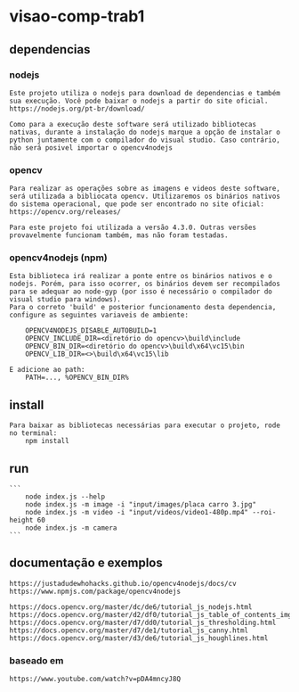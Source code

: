 # visao-comp-trab1

## dependencias

### nodejs
    Este projeto utiliza o nodejs para download de dependencias e também sua execução. Você pode baixar o nodejs a partir do site oficial.
    https://nodejs.org/pt-br/download/

    Como para a execução deste software será utilizado bibliotecas nativas, durante a instalação do nodejs marque a opção de instalar o python juntamente com o compilador do visual studio. Caso contrário, não será posivel importar o opencv4nodejs

### opencv
    Para realizar as operações sobre as imagens e videos deste software, será utilizada a bibliocata opencv. Utilizaremos os binários nativos do sistema operacional, que pode ser encontrado no site oficial:
    https://opencv.org/releases/

    Para este projeto foi utilizada a versão 4.3.0. Outras versões provavelmente funcionam também, mas não foram testadas.

### opencv4nodejs (npm)    
    Esta biblioteca irá realizar a ponte entre os binários nativos e o nodejs. Porém, para isso ocorrer, os binários devem ser recompilados para se adequar ao node-gyp (por isso é necessário o compilador do visual studio para windows).
    Para o correto 'build' e posterior funcionamento desta dependencia, configure as seguintes variaveis de ambiente:

        OPENCV4NODEJS_DISABLE_AUTOBUILD=1
        OPENCV_INCLUDE_DIR=<diretório do opencv>\build\include
        OPENCV_BIN_DIR=<diretório do opencv>\build\x64\vc15\bin
        OPENCV_LIB_DIR=<>\build\x64\vc15\lib

    E adicione ao path:
        PATH=..., %OPENCV_BIN_DIR%


## install
    Para baixar as bibliotecas necessárias para executar o projeto, rode no terminal:
        npm install

## run
    ```
        node index.js --help
        node index.js -m image -i "input/images/placa carro 3.jpg"
        node index.js -m video -i "input/videos/video1-480p.mp4" --roi-height 60
        node index.js -m camera
    ```

## documentação e exemplos
    https://justadudewhohacks.github.io/opencv4nodejs/docs/cv
    https://www.npmjs.com/package/opencv4nodejs

    https://docs.opencv.org/master/dc/de6/tutorial_js_nodejs.html
    https://docs.opencv.org/master/d2/df0/tutorial_js_table_of_contents_imgproc.html
    https://docs.opencv.org/master/d7/dd0/tutorial_js_thresholding.html
    https://docs.opencv.org/master/d7/de1/tutorial_js_canny.html
    https://docs.opencv.org/master/d3/de6/tutorial_js_houghlines.html

### baseado em
    https://www.youtube.com/watch?v=pDA4mncyJ8Q